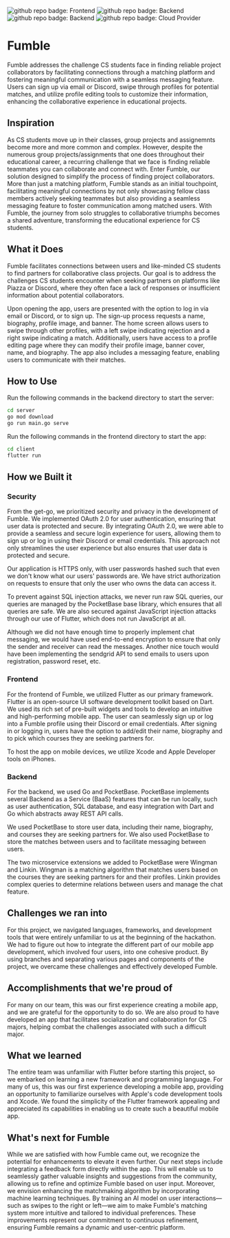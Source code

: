 ![github repo badge: Frontend](https://img.shields.io/badge/Frontend-Flutter-181717?color=purple) ![github repo badge: Backend](https://img.shields.io/badge/Backend-PocketBase-181717?color=white) ![github repo badge: Backend](https://img.shields.io/badge/Backend-Golang-181717?color=blue) ![github repo badge: Cloud Provider](https://img.shields.io/badge/Cloud%20Provider-Oracle%20Cloud-181717?color=orange)
# Fumble

Fumble addresses the challenge CS students face in finding reliable project collaborators by facilitating connections through a matching platform and fostering meaningful communication with a seamless messaging feature. Users can sign up via email or Discord, swipe through profiles for potential matches, and utilize profile editing tools to customize their information, enhancing the collaborative experience in educational projects.

## Inspiration

As CS students move up in their classes, group projects and assignemnts become more and more common and complex. However, despite the numerous group projects/assignments that one does throughout their educational career, a recurring challenge that we face is finding reliable teammates you can collaborate and connect with. Enter Fumble, our solution designed to simplify the process of finding project collaborators. More than just a matching platform, Fumble stands as an initial touchpoint, facilitating meaningful connections by not only showcasing fellow class members actively seeking teammates but also providing a seamless messaging feature to foster communication among matched users. With Fumble, the journey from solo struggles to collaborative triumphs becomes a shared adventure, transforming the educational experience for CS students.

## What it Does

Fumble facilitates connections between users and like-minded CS students to find partners for collaborative class projects. Our goal is to address the challenges CS students encounter when seeking partners on platforms like Piazza or Discord, where they often face a lack of responses or insufficient information about potential collaborators.

Upon opening the app, users are presented with the option to log in via email or Discord, or to sign up. The sign-up process requests a name, biography, profile image, and banner. The home screen allows users to swipe through other profiles, with a left swipe indicating rejection and a right swipe indicating a match. Additionally, users have access to a profile editing page where they can modify their profile image, banner cover, name, and biography. The app also includes a messaging feature, enabling users to communicate with their matches.

## How to Use
Run the following commands in the backend directory to start the server:

```bash
cd server
go mod download
go run main.go serve
```

Run the following commands in the frontend directory to start the app:

```bash
cd client
flutter run
```

## How we Built it

### Security

From the get-go, we prioritized security and privacy in the development of Fumble. We implemented OAuth 2.0 for user authentication, ensuring that user data is protected and secure. By integrating OAuth 2.0, we were able to provide a seamless and secure login experience for users, allowing them to sign up or log in using their Discord or email credentials. This approach not only streamlines the user experience but also ensures that user data is protected and secure.

Our application is HTTPS only, with user passwords hashed such that even we don't know what our users' passwords are. We have strict authorization on requests to ensure that only the user who owns the data can access it.

To prevent against SQL injection attacks, we never run raw SQL queries, our queries are managed by the PocketBase base library, which ensures that all queries are safe. We are also secured against JavaScript injection attacks through our use of Flutter, which does not run JavaScript at all.

Although we did not have enough time to properly implement chat messaging, we would have used end-to-end encryption to ensure that only the sender and receiver can read the messages. Another nice touch would have been implementing the sendgrid API to send emails to users upon registration, password reset, etc.

### Frontend

For the frontend of Fumble, we utilized Flutter as our primary framework. Flutter is an open-source UI software development toolkit based on Dart. We used its rich set of pre-built widgets and tools to develop an intuitive and high-performing mobile app. The user can seamlessly sign up or log into a Fumble profile using their Discord or email credentials. After signing in or logging in, users have the option to add/edit their name, biography and to pick which courses they are seeking partners for.

To host the app on mobile devices, we utilize Xcode and Apple Developer tools on iPhones.

### Backend

For the backend, we used Go and PocketBase. PocketBase implements several Backend as a Service (BaaS) features that can be run locally, such as user authentication, SQL database, and easy integration with Dart and Go which abstracts away REST API calls. 

We used PocketBase to store user data, including their name, biography, and courses they are seeking partners for. We also used PocketBase to store the matches between users and to facilitate messaging between users.

The two microservice extensions we added to PocketBase were Wingman and Linkin. Wingman is a matching algorithm that matches users based on the courses they are seeking partners for and their profiles. Linkin provides complex queries to determine relations between users and manage the chat feature.

## Challenges we ran into

For this project, we navigated languages, frameworks, and development tools that were entirely unfamiliar to us at the beginning of the hackathon. We had to figure out how to integrate the different part of our mobile app development, which involved four users, into one cohesive product. By using branches and separating various pages and components of the project, we overcame these challenges and effectively developed Fumble.

## Accomplishments that we're proud of
For many on our team, this was our first experience creating a mobile app, and we are grateful for the opportunity to do so. We are also proud to have developed an app that facilitates socialization and collaboration for CS majors, helping combat the challenges associated with such a difficult major.

## What we learned

The entire team was unfamiliar with Flutter before starting this project, so we embarked on learning a new framework and programming language. For many of us, this was our first experience developing a mobile app, providing an opportunity to familiarize ourselves with Apple's code development tools and Xcode. We found the simplicity of the Flutter framework appealing and appreciated its capabilities in enabling us to create such a beautiful mobile app.

## What's next for Fumble

While we are satisfied with how Fumble came out, we recognize the potential for enhancements to elevate it even further. Our next steps include integrating a feedback form directly within the app. This will enable us to seamlessly gather valuable insights and suggestions from the community, allowing us to refine and optimize Fumble based on user input. Moreover, we envision enhancing the matchmaking algorithm by incorporating machine learning techniques. By training an AI model on user interactions—such as swipes to the right or left—we aim to make Fumble's matching system more intuitive and tailored to individual preferences. These improvements represent our commitment to continuous refinement, ensuring Fumble remains a dynamic and user-centric platform.

